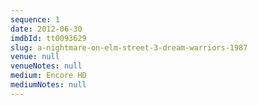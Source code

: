 ```yaml
---
sequence: 1
date: 2012-06-30
imdbId: tt0093629
slug: a-nightmare-on-elm-street-3-dream-warriors-1987
venue: null
venueNotes: null
medium: Encore HD
mediumNotes: null
---
```



